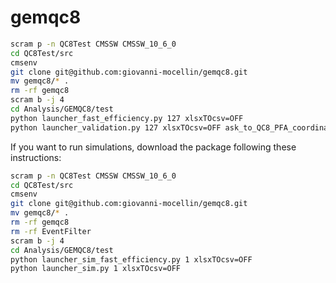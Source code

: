 # gemqc8
```bash
scram p -n QC8Test CMSSW CMSSW_10_6_0
cd QC8Test/src
cmsenv
git clone git@github.com:giovanni-mocellin/gemqc8.git
mv gemqc8/* .
rm -rf gemqc8
scram b -j 4
cd Analysis/GEMQC8/test
python launcher_fast_efficiency.py 127 xlsxTOcsv=OFF
python launcher_validation.py 127 xlsxTOcsv=OFF ask_to_QC8_PFA_coordination
```

If you want to run simulations, download the package following these instructions:
```bash
scram p -n QC8Test CMSSW CMSSW_10_6_0
cd QC8Test/src
cmsenv
git clone git@github.com:giovanni-mocellin/gemqc8.git
mv gemqc8/* .
rm -rf gemqc8
rm -rf EventFilter
scram b -j 4
cd Analysis/GEMQC8/test
python launcher_sim_fast_efficiency.py 1 xlsxTOcsv=OFF
python launcher_sim.py 1 xlsxTOcsv=OFF
```
